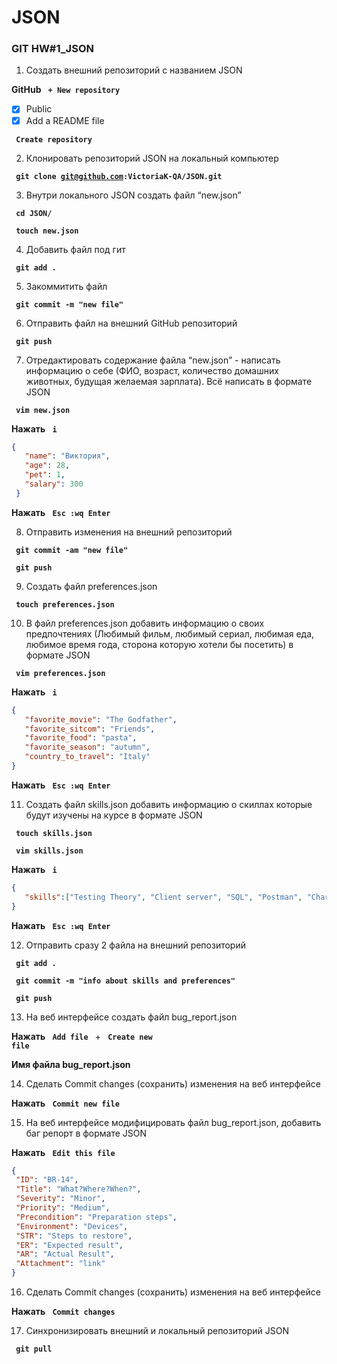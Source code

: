 # JSON
### GIT   HW#1_JSON

 1. Создать внешний репозиторий c названием JSON  
 
 <b>GitHub</b> <code> <b>+ New repository</b> </code>
 - [X] Public
 - [X] Add a README file

 <code> <b>Create repository</b> </code>

 2. Клонировать репозиторий JSON на локальный компьютер 
 
  <code> <b>git clone git@github.com:VictoriaK-QA/JSON.git</b> </code>

 3. Внутри локального JSON создать файл “new.json” 
 
 <code> <b>cd JSON/</b> </code>  
 
 <code> <b>touch new.json</b> </code>

 4. Добавить файл под гит 
 
  <code> <b>git add .</b> </code>

 5. Закоммитить файл 
 
  <code> <b>git commit -m "new file"</b> </code>

 6. Отправить файл на внешний GitHub репозиторий 
 
  <code> <b>git push</b> </code>
  
 7. Отредактировать содержание файла “new.json” - написать информацию о себе (ФИО, возраст, количество домашних животных, будущая желаемая зарплата). Всё написать в формате JSON 
 
  <code> <b>vim new.json</b> </code>

 <b>Нажать</b> <code> <b>i</b> </code>
 ```json
 {
	"name": "Виктория",
	"age": 28,
	"pet": 1,
	"salary": 300
  }
 ```
 <b>Нажать</b> <code> <b>Esc :wq Enter</b> </code>

 8. Отправить изменения на внешний репозиторий 
 
 <code> <b>git commit -am "new file"</b> </code> 
 
 <code> <b>git push</b> </code>
  
 9. Создать файл preferences.json 
 
 <code> <b>touch preferences.json</b> </code>

 10. В файл preferences.json добавить информацию о своих предпочтениях (Любимый фильм, любимый сериал, любимая еда, любимое время года, сторона которую хотели бы посетить) в формате JSON 
 
 <code> <b>vim preferences.json</b> </code>

 <b>Нажать</b> <code> <b>i</b> </code>
 ```json
 {
	"favorite_movie": "The Godfather",
	"favorite_sitcom": "Friends",
	"favorite_food": "pasta",
	"favorite_season": "autumn",
	"country_to_travel": "Italy"
 }
  ```
 <b>Нажать</b> <code> <b>Esc :wq Enter</b> </code>
 
 11. Создать файл skills.json добавить информацию о скиллах которые будут изучены на курсе в формате JSON 
 
 <code> <b>touch skills.json</b> </code>

 <code> <b>vim skills.json</b> </code>

 <b>Нажать</b> <code> <b>i</b> </code>
 ```json
 {
	"skills":["Testing Theory", "Client server", "SQL", "Postman", "Charles Fiddler Sniffing", "Web Services", "Git Linux Terminal", "DevTools", "Mobile Testing", "Web Testing", "Load testing"]
 }
 ```

 <b>Нажать</b> <code> <b>Esc :wq Enter</b> </code>
  
 12. Отправить сразу 2 файла на внешний репозиторий 
 
 <code> <b>git add .</b> </code>

 <code> <b>git commit -m "info about skills and preferences"</b> </code> 
 
 <code> <b>git push</b> </code>

 13. На веб интерфейсе создать файл bug_report.json 
 
 <b>Нажать</b> <code> <b>Add file</b> </code> + <code> <b>Create new file</b> </code> 

 <b>Имя файла bug_report.json</b>

 14. Сделать Commit changes (сохранить) изменения на веб интерфейсе 
 
 <b>Нажать</b> <code> <b>Commit new file</b> </code>

 15. На веб интерфейсе модифицировать файл bug_report.json, добавить баг репорт в формате JSON 
 
 <b>Нажать</b> <code> <b>Edit this file</b> </code>

 ```json
 {
  "ID": "BR-14",
  "Title": "What?Where?When?",
  "Severity": "Minor",
  "Priority": "Medium", 
  "Precondition": "Preparation steps",
  "Environment": "Devices",
  "STR": "Steps to restore",
  "ER": "Expected result",
  "AR": "Actual Result",
  "Attachment": "link"
 }
 ```
 16. Сделать Commit changes (сохранить) изменения на веб интерфейсе 
 
 <b>Нажать</b> <code> <b>Commit changes</b> </code>

 17. Синхронизировать внешний и локальный репозиторий JSON 
 
 <code> <b>git pull</b> </code>

